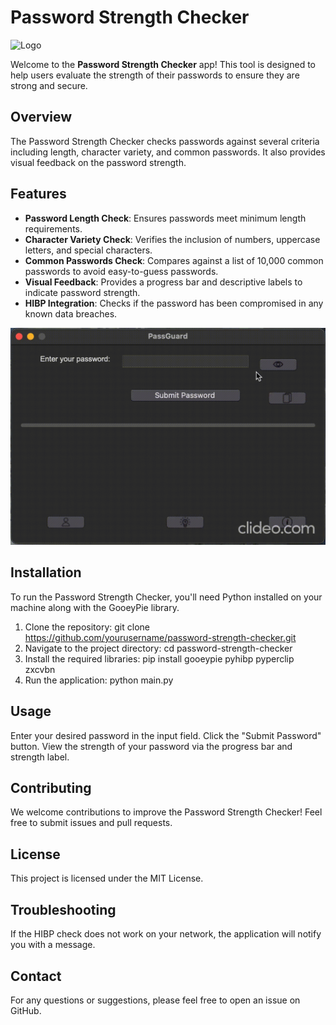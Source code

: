 # Password Strength Checker

![Logo](https://github.com/narruzza/Password-Checker/blob/master/DALL%C2%B7E%20June%203%20Logo%20for%20PassGuard.jpg?raw=true)

Welcome to the **Password Strength Checker** app! This tool is designed to help users evaluate the strength of their passwords to ensure they are strong and secure.

## Overview
The Password Strength Checker checks passwords against several criteria including length, character variety, and common passwords. It also provides visual feedback on the password strength.

## Features
- **Password Length Check**: Ensures passwords meet minimum length requirements.
- **Character Variety Check**: Verifies the inclusion of numbers, uppercase letters, and special characters.
- **Common Passwords Check**: Compares against a list of 10,000 common passwords to avoid easy-to-guess passwords.
- **Visual Feedback**: Provides a progress bar and descriptive labels to indicate password strength.
- **HIBP Integration**: Checks if the password has been compromised in any known data breaches.

![](https://github.com/narruzza/Password-Checker/blob/master/June%2018%20Screen%20Recording.gif)

## Installation
To run the Password Strength Checker, you'll need Python installed on your machine along with the GooeyPie library.

1. Clone the repository:
git clone https://github.com/yourusername/password-strength-checker.git
2. Navigate to the project directory:
cd password-strength-checker
3. Install the required libraries:
pip install gooeypie pyhibp pyperclip zxcvbn
4. Run the application:
python main.py

## Usage
Enter your desired password in the input field.
Click the "Submit Password" button.
View the strength of your password via the progress bar and strength label.

## Contributing
We welcome contributions to improve the Password Strength Checker! Feel free to submit issues and pull requests.

## License
This project is licensed under the MIT License.

## Troubleshooting
If the HIBP check does not work on your network, the application will notify you with a message.

## Contact
For any questions or suggestions, please feel free to open an issue on GitHub.
